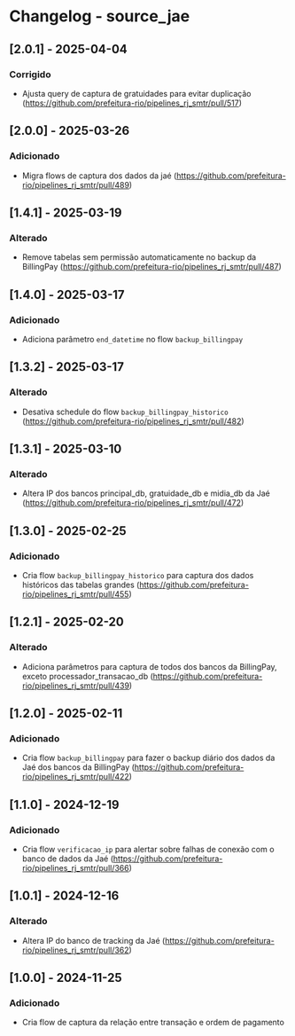 # Changelog - source_jae

## [2.0.1] - 2025-04-04

### Corrigido

- Ajusta query de captura de gratuidades para evitar duplicação (https://github.com/prefeitura-rio/pipelines_rj_smtr/pull/517)

## [2.0.0] - 2025-03-26

### Adicionado

- Migra flows de captura dos dados da jaé (https://github.com/prefeitura-rio/pipelines_rj_smtr/pull/489)

## [1.4.1] - 2025-03-19

### Alterado

- Remove tabelas sem permissão automaticamente no backup da BillingPay (https://github.com/prefeitura-rio/pipelines_rj_smtr/pull/487)

## [1.4.0] - 2025-03-17

### Adicionado

- Adiciona parâmetro `end_datetime` no flow `backup_billingpay`

## [1.3.2] - 2025-03-17

### Alterado

- Desativa schedule do flow `backup_billingpay_historico` (https://github.com/prefeitura-rio/pipelines_rj_smtr/pull/482)

## [1.3.1] - 2025-03-10

### Alterado

- Altera IP dos bancos principal_db, gratuidade_db e midia_db da Jaé (https://github.com/prefeitura-rio/pipelines_rj_smtr/pull/472)

## [1.3.0] - 2025-02-25

### Adicionado

- Cria flow `backup_billingpay_historico` para captura dos dados históricos das tabelas grandes (https://github.com/prefeitura-rio/pipelines_rj_smtr/pull/455)

## [1.2.1] - 2025-02-20

### Alterado

- Adiciona parâmetros para captura de todos dos bancos da BillingPay, exceto processador_transacao_db (https://github.com/prefeitura-rio/pipelines_rj_smtr/pull/439)

## [1.2.0] - 2025-02-11

### Adicionado

- Cria flow `backup_billingpay` para fazer o backup diário dos dados da Jaé dos bancos da BillingPay (https://github.com/prefeitura-rio/pipelines_rj_smtr/pull/422)

## [1.1.0] - 2024-12-19

### Adicionado

- Cria flow `verificacao_ip` para alertar sobre falhas de conexão com o banco de dados da Jaé (https://github.com/prefeitura-rio/pipelines_rj_smtr/pull/366)

## [1.0.1] - 2024-12-16

### Alterado
- Altera IP do banco de tracking da Jaé (https://github.com/prefeitura-rio/pipelines_rj_smtr/pull/362)

## [1.0.0] - 2024-11-25

### Adicionado

- Cria flow de captura da relação entre transação e ordem de pagamento